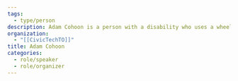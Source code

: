 ```yaml
---
tags:
  - type/person
description: Adam Cohoon is a person with a disability who uses a wheelchair, he has spastic CP and that is what makes using the subway hard for him. He is an advocate with TTCriders and is also a core organizer at CivicTechTO. He closely tracks decisions and reports at the TTC Board. He is a former ACAT member (Advisory Committee on Accessible Transit).
organization:
  - "[[CivicTechTO]]"
title: Adam Cohoon
categories:
  - role/speaker
  - role/organizer
---
```

